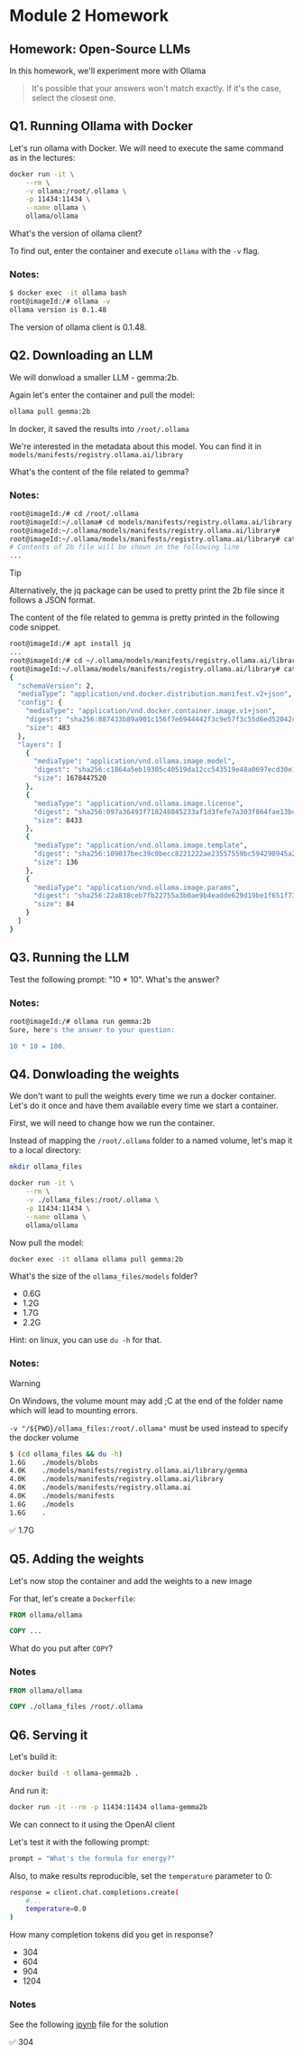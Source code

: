 # Module 2 Homework

## Homework: Open-Source LLMs

In this homework, we'll experiment more with Ollama

> It's possible that your answers won't match exactly. If it's the case, select the closest one.

## Q1. Running Ollama with Docker

Let's run ollama with Docker. We will need to execute the 
same command as in the lectures:

```bash
docker run -it \
    --rm \
    -v ollama:/root/.ollama \
    -p 11434:11434 \
    --name ollama \
    ollama/ollama
```

What's the version of ollama client? 

To find out, enter the container and execute `ollama` with the `-v` flag.

### Notes:

```bash
$ docker exec -it ollama bash
root@imageId:/# ollama -v
ollama version is 0.1.48
```

The version of ollama client is 0.1.48.


## Q2. Downloading an LLM 

We will donwload a smaller LLM - gemma:2b. 

Again let's enter the container and pull the model:

```bash
ollama pull gemma:2b
```

In docker, it saved the results into `/root/.ollama`

We're interested in the metadata about this model. You can find
it in `models/manifests/registry.ollama.ai/library`

What's the content of the file related to gemma?

### Notes:

```bash
root@imageId:/# cd /root/.ollama
root@imageId:~/.ollama# cd models/manifests/registry.ollama.ai/library
root@imageId:~/.ollama/models/manifests/registry.ollama.ai/library#
root@imageId:~/.ollama/models/manifests/registry.ollama.ai/library# cat ./gemma/2b
# Contents of 2b file will be shown in the following line
...
```

> [!TIP]
> Alternatively, the jq package can be used to pretty print the 2b file since it follows a JSON format.

The content of the file related to gemma is pretty printed in the following code snippet.

```bash
root@imageId:/# apt install jq
...
root@imageId:/# cd ~/.ollama/models/manifests/registry.ollama.ai/library
root@imageId:~/.ollama/models/manifests/registry.ollama.ai/library# cat ./gemma/2b | jq
{
  "schemaVersion": 2,
  "mediaType": "application/vnd.docker.distribution.manifest.v2+json",
  "config": {
    "mediaType": "application/vnd.docker.container.image.v1+json",
    "digest": "sha256:887433b89a901c156f7e6944442f3c9e57f3c55d6ed52042cbb7303aea994290",
    "size": 483
  },
  "layers": [
    {
      "mediaType": "application/vnd.ollama.image.model",
      "digest": "sha256:c1864a5eb19305c40519da12cc543519e48a0697ecd30e15d5ac228644957d12",
      "size": 1678447520
    },
    {
      "mediaType": "application/vnd.ollama.image.license",
      "digest": "sha256:097a36493f718248845233af1d3fefe7a303f864fae13bc31a3a9704229378ca",
      "size": 8433
    },
    {
      "mediaType": "application/vnd.ollama.image.template",
      "digest": "sha256:109037bec39c0becc8221222ae23557559bc594290945a2c4221ab4f303b8871",
      "size": 136
    },
    {
      "mediaType": "application/vnd.ollama.image.params",
      "digest": "sha256:22a838ceb7fb22755a3b0ae9b4eadde629d19be1f651f73efb8c6b4e2cd0eea0",
      "size": 84
    }
  ]
}
```


## Q3. Running the LLM

Test the following prompt: "10 * 10". What's the answer?

### Notes:

```bash
root@imageId:/# ollama run gemma:2b
Sure, here's the answer to your question:

10 * 10 = 100.
```


## Q4. Donwloading the weights 

We don't want to pull the weights every time we run
a docker container. Let's do it once and have them available
every time we start a container.

First, we will need to change how we run the container.

Instead of mapping the `/root/.ollama` folder to a named volume,
let's map it to a local directory:

```bash
mkdir ollama_files

docker run -it \
    --rm \
    -v ./ollama_files:/root/.ollama \
    -p 11434:11434 \
    --name ollama \
    ollama/ollama
```

Now pull the model:

```bash
docker exec -it ollama ollama pull gemma:2b 
```

What's the size of the `ollama_files/models` folder? 

* 0.6G
* 1.2G
* 1.7G
* 2.2G

Hint: on linux, you can use `du -h` for that.

### Notes:

> [!WARNING]
> On Windows, the volume mount may add ;C at the end of the folder name which will lead to mounting errors.
>
> `-v "/${PWD}/ollama_files:/root/.ollama"` must be used instead to specify the docker volume

```bash
$ (cd ollama_files && du -h)
1.6G    ./models/blobs
4.0K    ./models/manifests/registry.ollama.ai/library/gemma
4.0K    ./models/manifests/registry.ollama.ai/library
4.0K    ./models/manifests/registry.ollama.ai
4.0K    ./models/manifests
1.6G    ./models
1.6G    .
```

:white_check_mark: 1.7G


## Q5. Adding the weights 

Let's now stop the container and add the weights 
to a new image

For that, let's create a `Dockerfile`:

```dockerfile
FROM ollama/ollama

COPY ...
```

What do you put after `COPY`?

### Notes

```dockerfile
FROM ollama/ollama

COPY ./ollama_files /root/.ollama
```


## Q6. Serving it 

Let's build it:

```bash
docker build -t ollama-gemma2b .
```

And run it:

```bash
docker run -it --rm -p 11434:11434 ollama-gemma2b
```

We can connect to it using the OpenAI client

Let's test it with the following prompt:

```python
prompt = "What's the formula for energy?"
```

Also, to make results reproducible, set the `temperature` parameter to 0:

```bash
response = client.chat.completions.create(
    #...
    temperature=0.0
)
```

How many completion tokens did you get in response?

* 304
* 604
* 904
* 1204

### Notes

See the following [ipynb](./ollama-gemma2b.ipynb) file for the solution

:white_check_mark: 304
